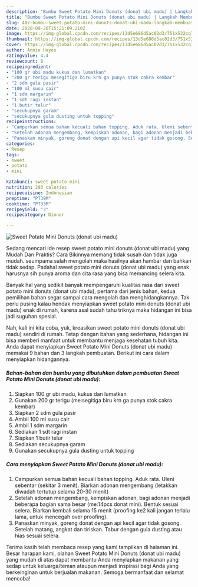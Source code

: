 ```yaml
---
description: "Bumbu Sweet Potato Mini Donuts (donat ubi madu) | Langkah Membuat Sweet Potato Mini Donuts (donat ubi madu) Yang Enak Banget"
title: "Bumbu Sweet Potato Mini Donuts (donat ubi madu) | Langkah Membuat Sweet Potato Mini Donuts (donat ubi madu) Yang Enak Banget"
slug: 407-bumbu-sweet-potato-mini-donuts-donat-ubi-madu-langkah-membuat-sweet-potato-mini-donuts-donat-ubi-madu-yang-enak-banget
date: 2020-09-20T15:21:09.210Z
image: https://img-global.cpcdn.com/recipes/13d5e686d5ac02d3/751x532cq70/sweet-potato-mini-donuts-donat-ubi-madu-foto-resep-utama.jpg
thumbnail: https://img-global.cpcdn.com/recipes/13d5e686d5ac02d3/751x532cq70/sweet-potato-mini-donuts-donat-ubi-madu-foto-resep-utama.jpg
cover: https://img-global.cpcdn.com/recipes/13d5e686d5ac02d3/751x532cq70/sweet-potato-mini-donuts-donat-ubi-madu-foto-resep-utama.jpg
author: Annie Hayes
ratingvalue: 4.4
reviewcount: 8
recipeingredient:
- "100 gr ubi madu kukus dan lumatkan"
- "200 gr terigu mesegitiga biru krn ga punya stok cakra kembar"
- "2 sdm gula pasir"
- "100 ml susu cair"
- "1 sdm margarin"
- "1 sdt ragi instan"
- "1 butir telur"
- "secukupnya garam"
- "secukupnya gula dusting untuk topping"
recipeinstructions:
- "Campurkan semua bahan kecuali bahan topping. Aduk rata. Uleni sebentar (sekitar 3 menit). Biarkan adonan mengembang (letakkan diwadah tertutup selama 20-30 menit)"
- "Setelah adonan mengembang, kempiskan adonan, bagi adonan menjadi beberapa bagian sama besar (me:14pcs donat mini). Bentuk sesuai selera. Biarkan kembali selama 15 menit (proofing ke2 kali jangan terlalu lama, untuk mencegah over proofing)."
- "Panaskan minyak, goreng donat dengan api kecil agar tidak gosong. Setelah matang, angkat dan tiriskan. Tabur dengan gula dusting atau hias sesuai selera."
categories:
- Resep
tags:
- sweet
- potato
- mini

katakunci: sweet potato mini 
nutrition: 293 calories
recipecuisine: Indonesian
preptime: "PT39M"
cooktime: "PT33M"
recipeyield: "3"
recipecategory: Dinner

---
```



![Sweet Potato Mini Donuts (donat ubi madu)](https://img-global.cpcdn.com/recipes/13d5e686d5ac02d3/751x532cq70/sweet-potato-mini-donuts-donat-ubi-madu-foto-resep-utama.jpg)

Sedang mencari ide resep sweet potato mini donuts (donat ubi madu) yang Mudah Dan Praktis? Cara Bikinnya memang tidak susah dan tidak juga mudah. seumpama salah mengolah maka hasilnya akan hambar dan bahkan tidak sedap. Padahal sweet potato mini donuts (donat ubi madu) yang enak harusnya sih punya aroma dan cita rasa yang bisa memancing selera kita.



Banyak hal yang sedikit banyak mempengaruhi kualitas rasa dari sweet potato mini donuts (donat ubi madu), pertama dari jenis bahan, kedua pemilihan bahan segar sampai cara mengolah dan menghidangkannya. Tak perlu pusing kalau hendak menyiapkan sweet potato mini donuts (donat ubi madu) enak di rumah, karena asal sudah tahu triknya maka hidangan ini bisa jadi suguhan spesial.


Nah, kali ini kita coba, yuk, kreasikan sweet potato mini donuts (donat ubi madu) sendiri di rumah. Tetap dengan bahan yang sederhana, hidangan ini bisa memberi manfaat untuk membantu menjaga kesehatan tubuh kita. Anda dapat menyiapkan Sweet Potato Mini Donuts (donat ubi madu) memakai 9 bahan dan 3 langkah pembuatan. Berikut ini cara dalam menyiapkan hidangannya.

<!--inarticleads1-->

##### Bahan-bahan dan bumbu yang dibutuhkan dalam pembuatan Sweet Potato Mini Donuts (donat ubi madu):

1. Siapkan 100 gr ubi madu, kukus dan lumatkan
1. Gunakan 200 gr terigu (me:segitiga biru krn ga punya stok cakra kembar)
1. Siapkan 2 sdm gula pasir
1. Ambil 100 ml susu cair
1. Ambil 1 sdm margarin
1. Sediakan 1 sdt ragi instan
1. Siapkan 1 butir telur
1. Sediakan secukupnya garam
1. Gunakan secukupnya gula dusting untuk topping




<!--inarticleads2-->

##### Cara menyiapkan Sweet Potato Mini Donuts (donat ubi madu):

1. Campurkan semua bahan kecuali bahan topping. Aduk rata. Uleni sebentar (sekitar 3 menit). Biarkan adonan mengembang (letakkan diwadah tertutup selama 20-30 menit)
1. Setelah adonan mengembang, kempiskan adonan, bagi adonan menjadi beberapa bagian sama besar (me:14pcs donat mini). Bentuk sesuai selera. Biarkan kembali selama 15 menit (proofing ke2 kali jangan terlalu lama, untuk mencegah over proofing).
1. Panaskan minyak, goreng donat dengan api kecil agar tidak gosong. Setelah matang, angkat dan tiriskan. Tabur dengan gula dusting atau hias sesuai selera.




Terima kasih telah membaca resep yang kami tampilkan di halaman ini. Besar harapan kami, olahan Sweet Potato Mini Donuts (donat ubi madu) yang mudah di atas dapat membantu Anda menyiapkan makanan yang sedap untuk keluarga/teman ataupun menjadi inspirasi bagi Anda yang berkeinginan untuk berjualan makanan. Semoga bermanfaat dan selamat mencoba!
